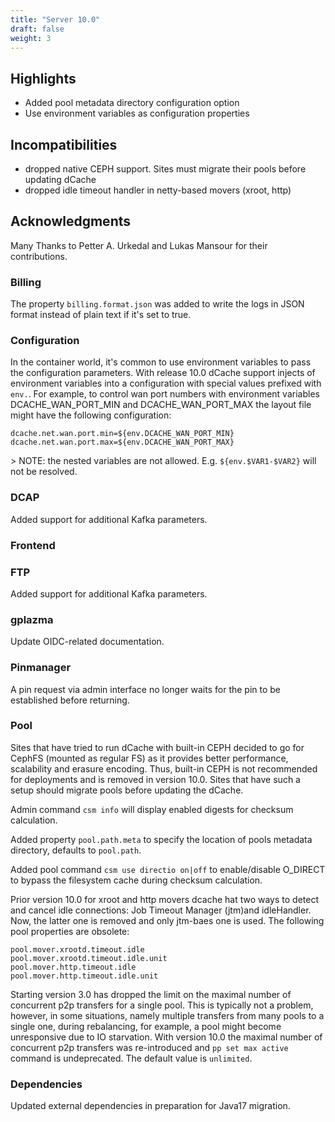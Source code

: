 ```yaml
---
title: "Server 10.0"
draft: false
weight: 3
---
```


## Highlights

- Added pool metadata directory configuration option
- Use environment variables as configuration properties

## Incompatibilities

- dropped native CEPH support. Sites must migrate their pools before updating dCache
- dropped idle timeout handler in netty-based movers (xroot, http)

## Acknowledgments

Many Thanks to Petter A. Urkedal and Lukas Mansour for their contributions.


### Billing

The property `billing.format.json` was added to write the logs in JSON format instead of plain text if it's set to true.

### Configuration

In the container world, it's common to use environment variables to pass the
configuration parameters. With release 10.0 dCache support injects of environment
variables into a configuration with special values prefixed with `env.`. For example,
to control wan port numbers with environment variables DCACHE_WAN_PORT_MIN and 
DCACHE_WAN_PORT_MAX the layout file might have the following configuration:

```
dcache.net.wan.port.min=${env.DCACHE_WAN_PORT_MIN}
dcache.net.wan.port.max=${env.DCACHE_WAN_PORT_MAX}
```

&gt; NOTE: the nested variables are not allowed. E.g. `${env.$VAR1-$VAR2}` will not be resolved.


### DCAP

Added support for additional Kafka parameters.

### Frontend

### FTP

Added support for additional Kafka parameters.

### gplazma

Update OIDC-related documentation.

### Pinmanager

A pin request via admin interface no longer waits for the pin to be established before returning.

### Pool

Sites that have tried to run dCache with built-in CEPH decided to go for CephFS (mounted as regular FS)  as it provides better performance,
scalability and erasure encoding. Thus, built-in CEPH is not recommended for deployments and is removed in version 10.0. Sites that have
such a setup should migrate pools before updating the dCache.

Admin command `csm info` will display enabled digests for checksum calculation.

Added property `pool.path.meta` to specify the location of pools metadata directory, defaults to `pool.path`.

Added pool command `csm use directio on|off` to enable/disable O_DIRECT to bypass the filesystem cache during checksum calculation.

Prior version 10.0 for xroot and http movers dcache hat two ways to detect and cancel idle connections: Job Timeout Manager (jtm)and
idleHandler. Now, the latter one is removed and only jtm-baes one is used. The following pool properties are obsolete:

```
pool.mover.xrootd.timeout.idle
pool.mover.xrootd.timeout.idle.unit
pool.mover.http.timeout.idle
pool.mover.http.timeout.idle.unit
```

Starting version 3.0 has dropped the limit on the maximal number of concurrent p2p transfers for a single pool. This is typically not a problem,
however, in some situations, namely multiple transfers from many pools to a single one, during rebalancing, for example, a pool might become
unresponsive due to IO starvation. With version 10.0 the maximal number of concurrent p2p transfers was re-introduced and `pp set max active`
command is undeprecated. The default value is `unlimited`.

### Dependencies

Updated external dependencies in preparation for Java17 migration.
